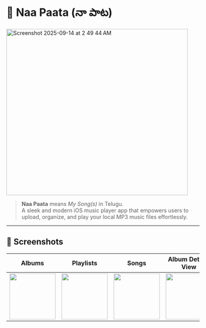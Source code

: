 # 🎵 Naa Paata (నా పాట)

<img width="473" height="434" alt="Screenshot 2025-09-14 at 2 49 44 AM" src="https://github.com/user-attachments/assets/3edf4256-82dd-4782-b344-f15b19a713a6" />

> **Naa Paata** means *My Song(s)* in Telugu.  
> A sleek and modern iOS music player app that empowers users to upload, organize, and play your local MP3 music files effortlessly.


---

## 📸 Screenshots
| Albums                                                                                                  | Playlists                                                                                               | Songs                                                                                                   | Album Details View                                                                                            | Music Player                                                                                      |
| ------------------------------------------------------------------------------------------------------- | ------------------------------------------------------------------------------------------------------- | ------------------------------------------------------------------------------------------------------- | ------------------------------------------------------------------------------------------------------- | ------------------------------------------------------------------------------------------------------- |
| <img src="https://github.com/user-attachments/assets/8595f1bf-a178-46b4-96b9-771920dcdeac" width="120"> | <img src="https://github.com/user-attachments/assets/42722a75-cbc7-45db-ada6-c101e59fd964" width="120"> | <img src="https://github.com/user-attachments/assets/aafa0cf8-38a5-4d83-8482-04b75eaca017" width="120"> | <img src="https://github.com/user-attachments/assets/964662e7-9cc4-4812-a86d-b8977ce8390a" width="120"> | <img src="https://github.com/user-attachments/assets/d2be996f-f7e0-413c-bab1-7bf807525d75" width="120"> |


